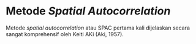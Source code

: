 # Metode *Spatial Autocorrelation*
Metode *spatial autocorrelation* atau SPAC pertama kali dijelaskan secara sangat komprehensif oleh Keiti AKi (Aki, 1957). 
